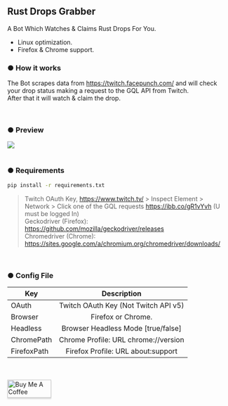 ## Rust Drops Grabber
A Bot Which Watches & Claims Rust Drops For You.

- Linux optimization.
- Firefox & Chrome support.

### ● How it works

The Bot scrapes data from https://twitch.facepunch.com/ and will check your drop status making a request to the GQL API from Twitch.<br/>
After that it will watch & claim the drop.

<br/>

### ● Preview

![](https://i.gyazo.com/8f5e8a513c0a1ce86b32018ef050a5f6.png)<br/><br/>


### ● Requirements
 ```bash 
 pip install -r requirements.txt
```
> Twitch OAuth Key, https://www.twitch.tv/ > Inspect Element > Network > Click one of the GQL requests https://ibb.co/gR1vYvh (U must be logged In)<br/>
> Geckodriver (Firefox): https://github.com/mozilla/geckodriver/releases<br/>
> Chromedriver (Chrome): https://sites.google.com/a/chromium.org/chromedriver/downloads/<br/>

<br/>

### ● Config File

| Key           | Description                          |
| ------------- |:------------------------------------:|
| OAuth         | Twitch OAuth Key (Not Twitch API v5) |
| Browser       | Firefox or Chrome.                   |
| Headless      | Browser Headless Mode [true/false]           |
| ChromePath    | Chrome Profile: URL chrome://version     |
| FirefoxPath   | Firefox Profile: URL about:support       |


<br/>
<br/>
<a href="https://www.buymeacoffee.com/GoekhanA" target="_blank"><img src="https://cdn.buymeacoffee.com/buttons/default-blue.png" alt="Buy Me A Coffee" style="height: 41px !important;width: 100px !important;box-shadow: 0px 3px 2px 0px rgba(190, 190, 190, 0.5) !important;-webkit-box-shadow: 0px 3px 2px 0px rgba(190, 190, 190, 0.5) !important;" ></a>



